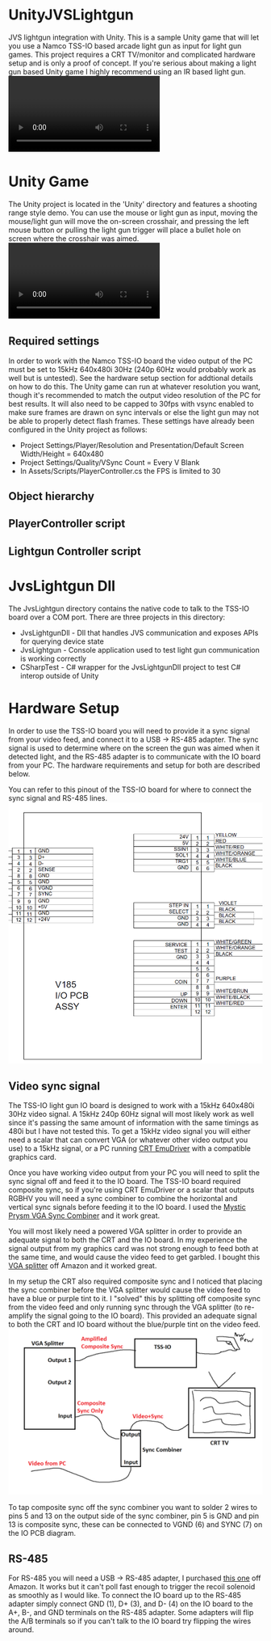 # UnityJVSLightgun
JVS lightgun integration with Unity. This is a sample Unity game that will let you use a Namco TSS-IO based arcade light gun as input for light gun games.
This project requires a CRT TV/monitor and complicated hardware setup and is only a proof of concept. If you're serious about making a light gun based Unity game I highly recommend using an IR based light gun.
![](/Images/demo.MOV)

# Unity Game
The Unity project is located in the 'Unity' directory and features a shooting range style demo. You can use the mouse or light gun as input, moving the mouse/light gun will move the on-screen crosshair, and pressing the left mouse button or pulling the light gun trigger will place a bullet hole on screen where the crosshair was aimed.
![](/Images/unity_demo.mp4)

## Required settings
In order to work with the Namco TSS-IO board the video output of the PC must be set to 15kHz 640x480i 30Hz (240p 60Hz would probably work as well but is untested). See the hardware setup section for addtional details on how to do this. The Unity game can run at whatever resolution you want, though it's recommended to match the output video resolution of the PC for best results. It will also need to be capped to 30fps with vsync enabled to make sure frames are drawn on sync intervals or else the light gun may not be able to properly detect flash frames. These settings have already been configured in the Unity project as follows:
- Project Settings/Player/Resolution and Presentation/Default Screen Width/Height = 640x480
- Project Settings/Quality/VSync Count = Every V Blank
- In Assets/Scripts/PlayerController.cs the FPS is limited to 30

## Object hierarchy

## PlayerController script

## Lightgun Controller script

# JvsLightgun Dll
The JvsLightgun directory contains the native code to talk to the TSS-IO board over a COM port. There are three projects in this directory:
- JvsLightgunDll - Dll that handles JVS communication and exposes APIs for querying device state
- JvsLightgun - Console application used to test light gun communication is working correctly
- CSharpTest - C# wrapper for the JvsLightgunDll project to test C# interop outside of Unity

# Hardware Setup
In order to use the TSS-IO board you will need to provide it a sync signal from your video feed, and connect it to a USB -> RS-485 adapter. The sync signal is used to determine where on the screen the gun was aimed when it detected light, and the RS-485 adapter is to communicate with the IO board from your PC. The hardware requirements and setup for both are described below.

You can refer to this pinout of the TSS-IO board for where to connect the sync signal and RS-485 lines.
![](/Images/io_board_pinout.png)

## Video sync signal
The TSS-IO light gun IO board is designed to work with a 15kHz 640x480i 30Hz video signal. A 15kHz 240p 60Hz signal will most likely work as well since it's passing the same amount of information with the same timings as 480i but I have not tested this. To get a 15kHz video signal you will either need a scalar that can convert VGA (or whatever other video output you use) to a 15kHz signal, or a PC running [CRT EmuDriver](https://geedorah.com/eiusdemmodi/forum/viewtopic.php?id=295) with a compatible graphics card.

Once you have working video output from your PC you will need to split the sync signal off and feed it to the IO board. The TSS-IO board required composite sync, so if you're using CRT EmuDriver or a scalar that outputs RGBHV you will need a sync combiner to combine the horizontal and vertical sync signals before feeding it to the IO board. I used the [Mystic Prysm VGA Sync Combiner](https://mysticprysm.com/product/sync-combiner/) and it work great.

You will most likely need a powered VGA splitter in order to provide an adequate signal to both the CRT and the IO board. In my experience the signal output from my graphics card was not strong enough to feed both at the same time, and would cause the video feed to get garbled. I bought this [VGA splitter](https://www.amazon.com/dp/B017ELEEG8?psc=1&ref=ppx_yo2ov_dt_b_product_details) off Amazon and it worked great.

In my setup the CRT also required composite sync and I noticed that placing the sync combiner before the VGA splitter would cause the video feed to have a blue or purple tint to it. I "solved" this by splitting off composite sync from the video feed and only running sync through the VGA splitter (to re-amplify the signal going to the IO board). This provided an adequate signal to both the CRT and IO board without the blue/purple tint on the video feed.
![](/Images/video_wiring_diagram.png)

To tap composite sync off the sync combiner you want to solder 2 wires to pins 5 and 13 on the output side of the sync combiner, pin 5 is GND and pin 13 is composite sync, these can be connected to VGND (6) and SYNC (7) on the IO PCB diagram.
[]()

## RS-485
For RS-485 you will need a USB -> RS-485 adapter, I purchased [this one](https://www.amazon.com/dp/B081MB6PN2?psc=1&ref=ppx_yo2ov_dt_b_product_details) off Amazon. It works but it can't poll fast enough to trigger the recoil solenoid as smoothly as I would like. To connect the IO board up to the RS-485 adapter simply connect GND (1), D+ (3), and D- (4) on the IO board to the A+, B-, and GND terminals on the RS-485 adapter. Some adapters will flip the A/B terminals so if you can't talk to the IO board try flipping the wires around.

